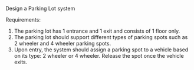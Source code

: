 Design a Parking Lot system

Requirements:
1. The parking lot has 1 entrance and 1 exit and consists of 1 floor only.
2. The parking lot should support different types of parking spots such as 2 wheeler and 4 wheeler parking spots.
3. Upon entry, the system should assign a parking spot to a vehicle based on its type: 2 wheeler or 4 wheeler. 
   Release the spot once the vehicle exits.